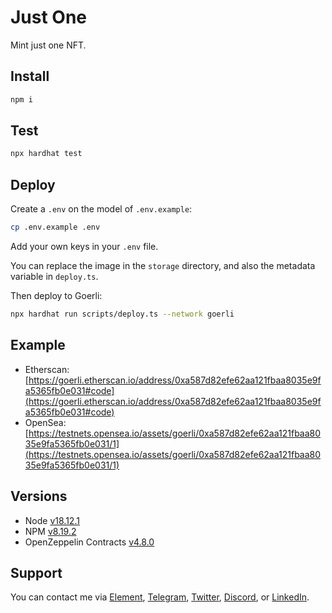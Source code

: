 # Just One

Mint just one NFT. 

## Install

```sh
npm i
```

## Test

```sh
npx hardhat test
```

## Deploy

Create a `.env` on the model of `.env.example`:

```sh
cp .env.example .env
```

Add your own keys in your `.env` file.

You can replace the image in the `storage` directory, and also the metadata variable in `deploy.ts`. 

Then deploy to Goerli:

```sh
npx hardhat run scripts/deploy.ts --network goerli
```

## Example

- Etherscan: [https://goerli.etherscan.io/address/0xa587d82efe62aa121fbaa8035e9fa5365fb0e031#code](https://goerli.etherscan.io/address/0xa587d82efe62aa121fbaa8035e9fa5365fb0e031#code)
- OpenSea: [https://testnets.opensea.io/assets/goerli/0xa587d82efe62aa121fbaa8035e9fa5365fb0e031/1](https://testnets.opensea.io/assets/goerli/0xa587d82efe62aa121fbaa8035e9fa5365fb0e031/1)

## Versions

- Node [v18.12.1](https://nodejs.org/uk/blog/release/v18.12.1/)
- NPM [v8.19.2](https://github.com/npm/cli/releases/tag/v8.19.2)
- OpenZeppelin Contracts [v4.8.0](https://github.com/OpenZeppelin/openzeppelin-contracts/releases/tag/v4.8.0)

## Support

You can contact me via [Element](https://matrix.to/#/@julienbrg:matrix.org), [Telegram](https://t.me/julienbrg), [Twitter](https://twitter.com/julienbrg), [Discord](https://discord.gg/bHKJV3NWUQ), or [LinkedIn](https://www.linkedin.com/in/julienberanger/).